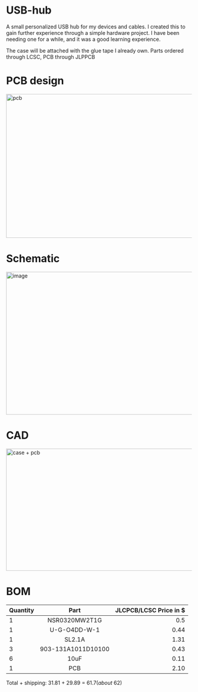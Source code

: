 # USB-hub
A small personalized USB hub for my devices and cables. I created this to gain further experience through a simple hardware project. I have been needing one for a while, and it was a good learning experience.

The case will be attached with the glue tape I already own. Parts ordered through LCSC, PCB through JLPPCB


# PCB design 
<img width="847" height="390" alt="pcb" src="https://github.com/user-attachments/assets/6d0794fe-4c5a-47c7-973c-4cef3bc5db37" />


# Schematic
<img width="547" height="387" alt="image" src="https://github.com/user-attachments/assets/baf75e8f-1f99-45c3-815f-00f258c171e3" />


# CAD
<img width="786" height="331" alt="case + pcb" src="https://github.com/user-attachments/assets/ebb272f9-7cf1-4e30-96a2-a8a123a827f3" />


# BOM
| Quantity | Part | JLCPCB/LCSC Price in $ |
| :------ | :---------: | ------: |
| 1 | NSR0320MW2T1G | 0.5 |
| 1 | U-G-O4DD-W-1 | 0.44 |
| 1 | SL2.1A | 1.31 |
| 3 | 903-131A1011D10100 | 0.43 |
| 6 | 10uF | 0.11 |
| 1 | PCB | 2.10 |

Total + shipping: 31.81 + 29.89 = $61.7 (about ~$62)




